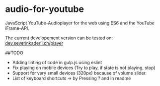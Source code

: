# audio-for-youtube
JavaScript YouTube-Audioplayer for the web using ES6 and the YouTube iFrame-API.

The current developement version can be tested on: 
[dev.severinkaderli.ch/player](https://dev.severinkaderli.ch/player)

##TODO
* Adding linting of code in gulp.js using eslint
* Fix playing on mobile devices (Try to play, if state is not playing, stop)
* Support for very small devices (320px) because of volume slider.
* List of keyboard shortcuts -> by Pressing ? and in readme

